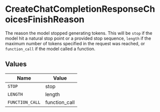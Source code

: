 # CreateChatCompletionResponseChoicesFinishReason

The reason the model stopped generating tokens. This will be `stop` if the model hit a natural stop point or a provided stop sequence,
`length` if the maximum number of tokens specified in the request was reached, or `function_call` if the model called a function.



## Values

| Name            | Value           |
| --------------- | --------------- |
| `STOP`          | stop            |
| `LENGTH`        | length          |
| `FUNCTION_CALL` | function_call   |